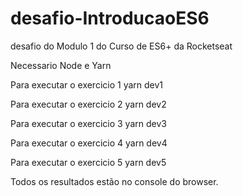# desafio-IntroducaoES6
desafio do Modulo 1 do Curso de ES6+ da Rocketseat

Necessario Node e Yarn

Para executar o exercicio 1
    yarn dev1

Para executar o exercicio 2
    yarn dev2

Para executar o exercicio 3
    yarn dev3

Para executar o exercicio 4
    yarn dev4

Para executar o exercicio 5
    yarn dev5

Todos os resultados estão no console do browser.


